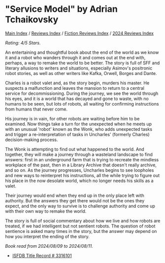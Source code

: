 # "Service Model" by Adrian Tchaikovsky

[Main Index](../../../README.md) / [Reviews Index](../../README.md) / [Fiction Reviews Index](../README.md) / [2024 Reviews Index](README.md)

*Rating: 4/5 Stars.*

An entertaining and thoughtful book about the end of the world as we know it and a robot who wanders through it and comes out at the end with, perhaps, a way to remake the world to be better. The story is full of SFF and literary allusions to writers and situations, especially Asimov's positronic robot stories, as well as other writers like Kafka, Orwell, Borges and Dante.

Charles is a robot valet and, as the story begin, murders his master. He suspects a malfunction and leaves the mansion to return to a central service for decommissioning. During the journey, we see the world through his eyes, and it is a world that has decayed and gone to waste, with no humans to be seen, but lots of robots, all waiting for confirming instructions from humans that never come.

His journey is in vain, for other robots are waiting before him to be examined. Now things take a turn for the unexpected when he meets up with an unusual 'robot' known as the Wonk, who adds unexpected tasks and trigger a re-interpretation of tasks in Uncharles' (formerly Charles) decision-making process.

The Wonk is attempting to find out what happened to the world. And together, they will make a journey through a wasteland landscape to find answers: first in an underground farm that is trying to recreate the mindless workplace of the past, then in a Library Archive that doesn't really archive, and so on. As the journey progresses, Uncharles begins to see loopholes and new ways to reinterpret his instructions, all the while trying to figure out his place in the now desolate world, which no longer needs his skills as a valet.

Their journey would end when they end up in the only place left with authority. But the answers they get there would not be the ones they expect, and the only way to survive is to challenge authority and come up with their own way to remake the world.

The story is full of social commentary about how we live and how robots are treated, if we had intelligent but not sentient robots. The question of robot sentience is asked many times in the story, but the answer may depend on how you interpret the ending of the story.

*Book read from 2024/08/09 to 2024/08/11.*

- [ISFDB Title Record # 3316101](https://www.isfdb.org/cgi-bin/title.cgi?3316101)
